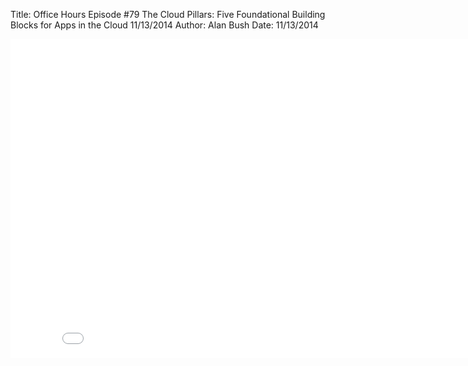 Title: Office Hours Episode #79 The Cloud Pillars: Five Foundational Building Blocks for Apps in the Cloud 11/13/2014
Author: Alan Bush
Date: 11/13/2014

<div class="video-container"><iframe width="854" height="510" src="//www.youtube.com/embed/TVqbJcIXmm4" frameborder="0" allowfullscreen></iframe></div>
